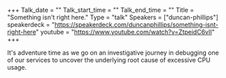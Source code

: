 +++
Talk_date = ""
Talk_start_time = ""
Talk_end_time = ""
Title = "Something isn't right here."
Type = "talk"
Speakers = ["duncan-phillips"]
speakerdeck = "https://speakerdeck.com/duncanphillips/something-isnt-right-here"
youtube = "https://www.youtube.com/watch?v=ZtpeidC6vII"
+++

It's adventure time as we go on an investigative journey in debugging one of our services to uncover the underlying root cause of excessive CPU usage.
